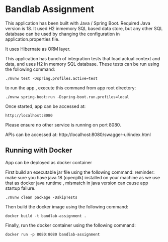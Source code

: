 # Bandlab Assignment 

This application has been built with Java / Spring Boot. Required Java version is 18. 
It used H2 inmemory SQL based data store, but any other SQL database can 
be used by changing the configuration in application.properties file.

It uses Hibernate as ORM layer. 

This application has bunch of integration tests that load actual context and data, and uses H2 in memory SQL database. 
These tests can be run using the following command:


`./mvnw test -Dspring.profiles.active=test`


to run the app , execute this command from app root directory:

`./mvnw spring-boot:run -Dspring-boot.run.profiles=local`

Once started, app can be accessed at: 

`http://localhost:8080`

Please ensure no other service is running on port 8080. 

APIs can be accessed at:
http://localhost:8080/swagger-ui/index.html 

## Running with Docker
App can be deployed as docker container

First build an executable jar file using the following command:
reminder: make sure you have java 18 (openjdk) installed on your machine
as we use that as docker java runtime , mismatch in java version can cause app startup failure.

`./mvnw clean package -DskipTests`

Then build the docker image using the following command:

`docker build -t bandlab-assignment .`

Finally, run the docker container using the following command:

`docker run -p 8080:8080 bandlab-assignment`







